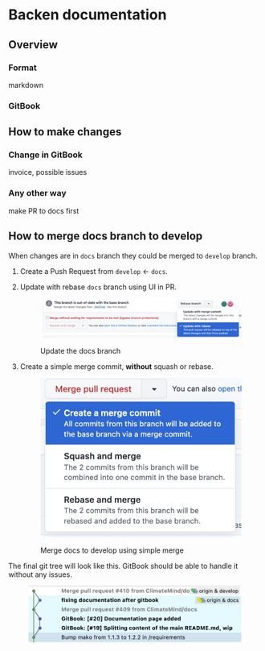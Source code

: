 # Backen documentation

## Overview

### Format

markdown

### GitBook



## How to make changes

### Change in GitBook

invoice, possible issues&#x20;

### Any other way

make PR to docs first



## How to merge docs branch to develop

When changes are in `docs` branch they could be merged to `develop` branch. &#x20;

1. Create a Push Request from `develop` <- `docs`.
2.  Update with rebase `docs` branch using UI in PR.&#x20;

    <figure><img src="../../../.gitbook/assets/Screenshot 2022-10-13 at 13.34.00.png" alt=""><figcaption><p>Update the docs branch</p></figcaption></figure>
3.  Create a simple merge commit, **without** squash or rebase.

    <figure><img src="../../../.gitbook/assets/Screenshot 2022-10-13 at 13.09.53.png" alt=""><figcaption><p>Merge docs to develop using simple merge</p></figcaption></figure>

The final git tree will look like this. GitBook should be able to handle it without any issues.&#x20;

<figure><img src="../../../.gitbook/assets/Screenshot 2022-10-13 at 13.36.41.png" alt=""><figcaption></figcaption></figure>
